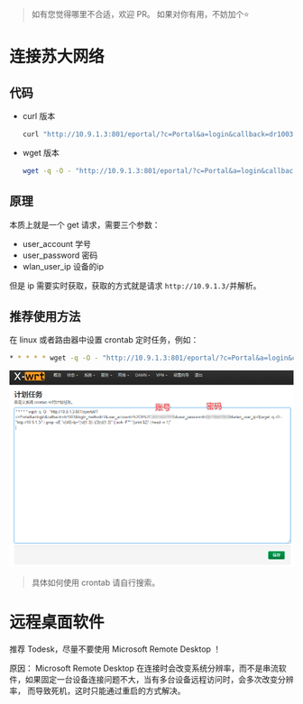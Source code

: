 > 如有您觉得哪里不合适，欢迎 PR。
> 如果对你有用，不妨加个⭐

# 连接苏大网络
## 代码
* curl 版本
    ```bash
    curl "http://10.9.1.3:801/eportal/?c=Portal&a=login&callback=dr1003&login_method=1&user_account=%2C0%2C替换为学号&user_password=替换为密码9&wlan_user_ip=$(curl -s "http://10.9.1.3/" | grep -oE "v[46]+ip='(\d{1,3}\.){3}\d{1,3}'" | awk -F"'" '{print $2}')"
    ```
* wget 版本
    ```bash
    wget -q -O - "http://10.9.1.3:801/eportal/?c=Portal&a=login&callback=dr1003&login_method=1&user_account=%2C0%2C替换为学号&user_password=替换为密码&wlan_user_ip=$(wget -q -O - "http://10.9.1.3/" | grep -oE "v[46]+ip='(\d{1,3}\.){3}\d{1,3}'" | awk -F"'" '{print $2}' | head -n 1)"
    ```
## 原理
本质上就是一个 get 请求，需要三个参数：
* user_account 学号
* user_password 密码
* wlan_user_ip 设备的ip

但是 ip 需要实时获取，获取的方式就是请求 `http://10.9.1.3/`并解析。

## 推荐使用方法
在 linux 或者路由器中设置 crontab 定时任务，例如：
```bash
* * * * * wget -q -O - "http://10.9.1.3:801/eportal/?c=Portal&a=login&callback=dr1003&login_method=1&user_account=%2C0%2C替换为学号&user_password=替换为密码&wlan_user_ip=$(wget -q -O - "http://10.9.1.3/" | grep -oE "v[46]+ip='(\d{1,3}\.){3}\d{1,3}'" | awk -F"'" '{print $2}' | head -n 1)"
```
![路由器](https://github.com/XDcat/ConnectSudaWifi/blob/master/source/%E8%B7%AF%E7%94%B1%E5%99%A8%20crontab.png)
> 具体如何使用 crontab 请自行搜索。

# 远程桌面软件
推荐 Todesk，尽量不要使用 Microsoft Remote Desktop ！

原因：
Microsoft Remote Desktop 在连接时会改变系统分辨率，而不是串流软件，如果固定一台设备连接问题不大，当有多台设备远程访问时，会多次改变分辨率，
而导致死机，这时只能通过重启的方式解决。
